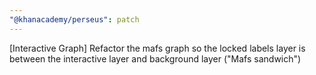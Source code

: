```yaml
---
"@khanacademy/perseus": patch
---
```


[Interactive Graph] Refactor the mafs graph so the locked labels layer is between the interactive layer and background layer ("Mafs sandwich")
